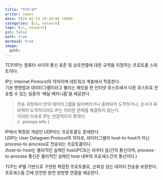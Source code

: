 ```yaml
---
title: "TCP/IP"
writer: James
date: 2024-02-23 20:30:00 +0900
categories: [cs, network]
tags: [cs, network]
pin: false
math: true
mermaid: true
image:
  path:
---
```


TCP/IP는 컴퓨터 사이의 통신 표준 및 상호연결에 대한 규약을 지정하는 프로토콜 스위트이다.

<!-- TCP와 IP는 네트워크를 위한 표준 프로토콜의 집합이며 서로 다른 기능을 제공한다.   -->

IP는 Internet Protocol의 약자이며 네트워크 계층에서 작동한다.  
기본 명명법과 데이터그램이라고 불리는 패킷을 한 인터넷 호스트에서 다른 호스트로 전송할 수 있는 일종의 '배달 메커니즘'을 제공한다.

> 전송 과정에서 만약 데이터그램을 잃어버리거나 중복되어 도착하거나, 순서가 뒤바뀌어 도착하더라도 IP는 이러한 문제를 해결하지 않는다.  
> 이러한 이유로 IP는 안정적이지 못하다.  
> {: .prompt-info }

IP에서 확장된 개념인 UDP라는 프로토콜도 존재한다.  
UDP는 User Datagram Protocol의 약자로, 데이터그램이 host-to-host가 아닌 process-to-process로 전송되는 프로토콜이다.  
(host-to-host는 물리적인 실체인 host(PC또는 라우터 등)간의 통신이며, process-to-process 통신은 물리적인 실체인 host 내부의 프로세스간의 통신이다.)

TCP는 IP를 기반으로 구현된 복잡한 프로토콜로, 신뢰성 있는 데이터 전송을 보장한다.  
프로세스들 간에 안전한 완전 양방향 연결을 제공한다.
